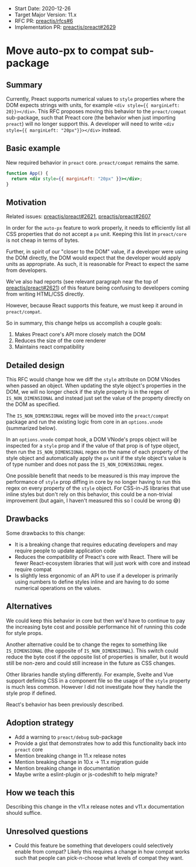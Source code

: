 - Start Date: 2020-12-26
- Target Major Version: 11.x
- RFC PR: [preactjs/rfcs#6](https://github.com/preactjs/rfcs/pull/6)
- Implementation PR: [preactjs/preact#2629](https://github.com/preactjs/preact/pull/2629)

# Move auto-px to compat sub-package

## Summary

Currently, Preact supports numerical values to `style` properties where the DOM
expects strings with units, for example `<div style={{ marginLeft: 20}}></div>`.
This RFC proposes moving this behavior to the `preact/compat` sub-package, such
that Preact core (the behavior when just importing `preact`) will no longer
support this. A developer will need to write `<div style={{ marginLeft: "20px"}}></div>` instead.

## Basic example

New required behavior in `preact` core. `preact/compat` remains the same.

```jsx
function App() {
  return <div style={{ marginLeft: "20px" }}></div>;
}
```

## Motivation

Related issues:
[preactjs/preact#2621](https://github.com/preactjs/preact/issues/2621),
[preactjs/preact#2607](https://github.com/preactjs/preact/issues/2607)

In order for the `auto-px` feature to work properly, it needs to efficiently
list all CSS properties that do not accept a `px` unit. Keeping this list in
`preact/core` is not cheap in terms of bytes.

Further, in spirit of our "closer to the DOM" value, if a developer were using
the DOM directly, the DOM would expect that the developer would apply units as
appropriate. As such, it is reasonable for Preact to expect the same from
developers.

We've also had reports (see relevant paragraph near the top of
[preactjs/preact#2621](https://github.com/preactjs/preact/issues/2621)) of this
feature being confusing to developers coming from writing HTML/CSS directly.

However, because React supports this feature, we must keep it around in
`preact/compat`.

So in summary, this change helps us accomplish a couple goals:

1. Makes Preact core's API more closely match the DOM
2. Reduces the size of the core renderer
3. Maintains react compatibility

## Detailed design

This RFC would change how we diff the `style` attribute on DOM VNodes when
passed an object. When updating the style object's properties in the DOM, we
will no longer check if the style property is in the regex of
`IS_NON_DIMENSIONAL` and instead just set the value of the property directly on
the DOM as specified.

The `IS_NON_DIMENSIONAL` regex will be moved into the `preact/compat` package
and run the existing logic from core in an `options.vnode` (summarized below).

In an `options.vnode` compat hook, a DOM VNode's props object will be inspected
for a `style` prop and if the value of that prop is of type object, then run the
`IS_NON_DIMENSIONAL` regex on the name of each property of the style object and
automatically apply the `px` unit if the style object's value is of type number
and does not pass the `IS_NON_DIMENSIONAL` regex.

One possible benefit that needs to be measured is this may improve the
performance of `style` prop diffing in core by no longer having to run this
regex on every property of the `style` object. For CSS-in-JS libraries that use
inline styles but don't rely on this behavior, this could be a non-trivial
improvement (but again, I haven't measured this so I could be wrong 😅)

## Drawbacks

Some drawbacks to this change:

- It is a breaking change that requires educating developers and may require
  people to update application code
- Reduces the compatibility of Preact's core with React. There will be fewer
  React-ecosystem libraries that will just work with core and instead require
  compat
- Is slightly less ergonomic of an API to use if a developer is primarily using
  numbers to define styles inline and are having to do some numerical operations
  on the values.

## Alternatives

We could keep this behavior in core but then we'd have to continue to pay the
increasing byte cost and possible performance hit of running this code for style
props.

Another alternative could be to change the regex to something like
`IS_DIMENSIONAL` (the opposite of `IS_NON_DIMENSIONAL`). This switch could
reduce the byte cost if the opposite list of properties is smaller, but it would
still be non-zero and could still increase in the future as CSS changes.

Other libraries handle styling differently. For example, Svelte and Vue support
defining CSS in a component file so the usage of the `style` property is much
less common. However I did not investigate how they handle the style prop if
defined.

React's behavior has been previously described.

## Adoption strategy

- Add a warning to `preact/debug` sub-package
- Provide a gist that demonstrates how to add this functionality back into
  `preact` core
- Mention breaking change in 11.x release notes
- Mention breaking change in 10.x -> 11.x migration guide
- Mention breaking change in documentation
- Maybe write a eslint-plugin or js-codeshift to help migrate?

## How we teach this

Describing this change in the v11.x release notes and v11.x documentation should
suffice.

## Unresolved questions

- Could this feature be something that developers could selectively enable from
  compat? Likely this requires a change in how compat works such that people can
  pick-n-choose what levels of compat they want.
